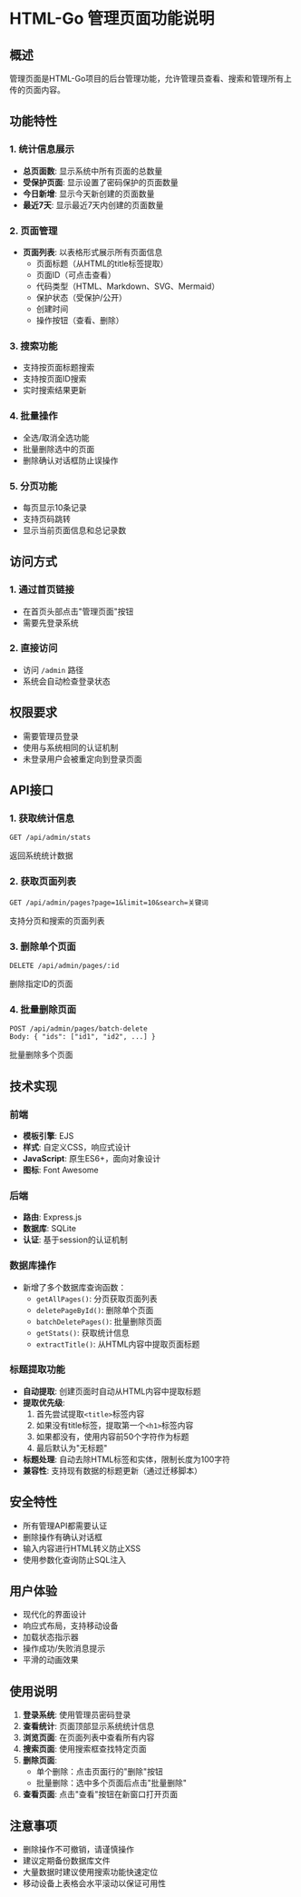 # HTML-Go 管理页面功能说明

## 概述
管理页面是HTML-Go项目的后台管理功能，允许管理员查看、搜索和管理所有上传的页面内容。

## 功能特性

### 1. 统计信息展示
- **总页面数**: 显示系统中所有页面的总数量
- **受保护页面**: 显示设置了密码保护的页面数量
- **今日新增**: 显示今天新创建的页面数量
- **最近7天**: 显示最近7天内创建的页面数量

### 2. 页面管理
- **页面列表**: 以表格形式展示所有页面信息
  - 页面标题（从HTML的title标签提取）
  - 页面ID（可点击查看）
  - 代码类型（HTML、Markdown、SVG、Mermaid）
  - 保护状态（受保护/公开）
  - 创建时间
  - 操作按钮（查看、删除）

### 3. 搜索功能
- 支持按页面标题搜索
- 支持按页面ID搜索
- 实时搜索结果更新

### 4. 批量操作
- 全选/取消全选功能
- 批量删除选中的页面
- 删除确认对话框防止误操作

### 5. 分页功能
- 每页显示10条记录
- 支持页码跳转
- 显示当前页面信息和总记录数

## 访问方式

### 1. 通过首页链接
- 在首页头部点击"管理页面"按钮
- 需要先登录系统

### 2. 直接访问
- 访问 `/admin` 路径
- 系统会自动检查登录状态

## 权限要求
- 需要管理员登录
- 使用与系统相同的认证机制
- 未登录用户会被重定向到登录页面

## API接口

### 1. 获取统计信息
```
GET /api/admin/stats
```
返回系统统计数据

### 2. 获取页面列表
```
GET /api/admin/pages?page=1&limit=10&search=关键词
```
支持分页和搜索的页面列表

### 3. 删除单个页面
```
DELETE /api/admin/pages/:id
```
删除指定ID的页面

### 4. 批量删除页面
```
POST /api/admin/pages/batch-delete
Body: { "ids": ["id1", "id2", ...] }
```
批量删除多个页面

## 技术实现

### 前端
- **模板引擎**: EJS
- **样式**: 自定义CSS，响应式设计
- **JavaScript**: 原生ES6+，面向对象设计
- **图标**: Font Awesome

### 后端
- **路由**: Express.js
- **数据库**: SQLite
- **认证**: 基于session的认证机制

### 数据库操作
- 新增了多个数据库查询函数：
  - `getAllPages()`: 分页获取页面列表
  - `deletePageById()`: 删除单个页面
  - `batchDeletePages()`: 批量删除页面
  - `getStats()`: 获取统计信息
  - `extractTitle()`: 从HTML内容中提取页面标题

### 标题提取功能
- **自动提取**: 创建页面时自动从HTML内容中提取标题
- **提取优先级**:
  1. 首先尝试提取`<title>`标签内容
  2. 如果没有title标签，提取第一个`<h1>`标签内容
  3. 如果都没有，使用内容前50个字符作为标题
  4. 最后默认为"无标题"
- **标题处理**: 自动去除HTML标签和实体，限制长度为100字符
- **兼容性**: 支持现有数据的标题更新（通过迁移脚本）

## 安全特性
- 所有管理API都需要认证
- 删除操作有确认对话框
- 输入内容进行HTML转义防止XSS
- 使用参数化查询防止SQL注入

## 用户体验
- 现代化的界面设计
- 响应式布局，支持移动设备
- 加载状态指示器
- 操作成功/失败消息提示
- 平滑的动画效果

## 使用说明

1. **登录系统**: 使用管理员密码登录
2. **查看统计**: 页面顶部显示系统统计信息
3. **浏览页面**: 在页面列表中查看所有内容
4. **搜索页面**: 使用搜索框查找特定页面
5. **删除页面**: 
   - 单个删除：点击页面行的"删除"按钮
   - 批量删除：选中多个页面后点击"批量删除"
6. **查看页面**: 点击"查看"按钮在新窗口打开页面

## 注意事项
- 删除操作不可撤销，请谨慎操作
- 建议定期备份数据库文件
- 大量数据时建议使用搜索功能快速定位
- 移动设备上表格会水平滚动以保证可用性 